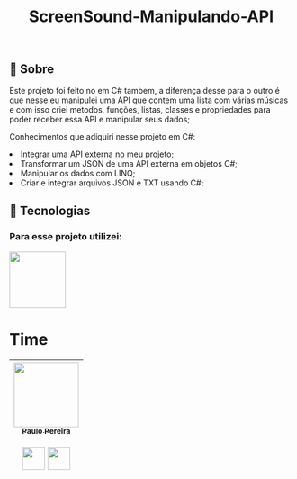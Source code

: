 <div align="center">
  <h1 align="center">
    ScreenSound-Manipulando-API
    <br />
    <br />   
  </h1>
</div>


<h2>📖 Sobre</h2>
<p>Este projeto foi feito no em C# tambem, a diferença desse para o outro é que nesse eu manipulei uma API que contem uma lista com várias músicas e com isso criei metodos, funções, listas, classes e propriedades para poder receber essa API e manipular seus dados;
  
   Conhecimentos que adiquiri nesse projeto em C#:
   <la>
   <li>Integrar uma API externa no meu projeto;</li>
   <li>Transformar um JSON de uma API externa em objetos C#;</li>
   <li>Manipular os dados com LINQ;</li>
   <li>Criar e integrar arquivos JSON e TXT usando C#;</li>
    </la>
</p>

## 🚀 Tecnologias

<div>
  <h3>Para esse projeto utilizei:</h3>
  <img src="https://static.cdnlogo.com/logos/c/27/c.svg" width="100" height="100">
</div>

# Time

| <a href="https://www.instagram.com/o_verissimo_/"><img loading="lazy" src="https://avatars.githubusercontent.com/u/102670336?v=4" width=115><br><sub>Paulo Pereira</sub></a> <br><br> <a href="https://www.linkedin.com/in/paulo-vitor-v-pereira/"> <img src="https://cdn1.iconfinder.com/data/icons/logotypes/32/square-linkedin-512.png" width="40" height="40"></a>  <a href="https://github.com/o-verissimo"><img src="https://cdn4.iconfinder.com/data/icons/iconsimple-logotypes/512/github-512.png" width="40" height="40"></a>
| :---: | 
